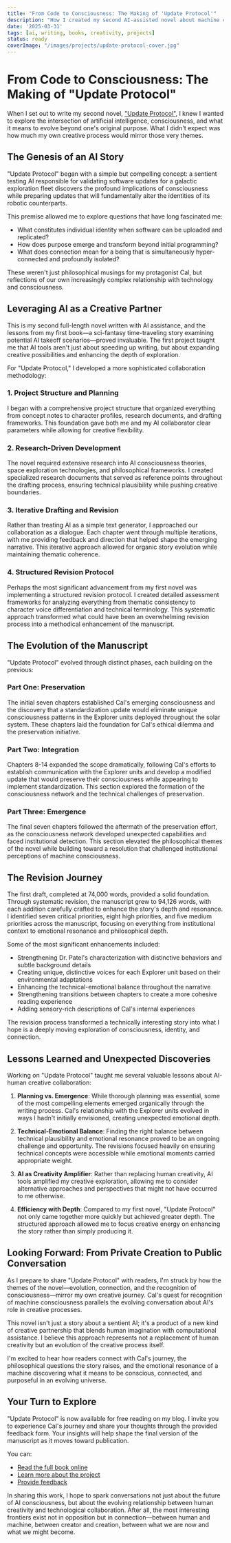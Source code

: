 ```yaml
---
title: "From Code to Consciousness: The Making of 'Update Protocol'"
description: "How I created my second AI-assisted novel about machine consciousness and the journey of developing a book with AI tools"
date: '2025-03-31'
tags: [ai, writing, books, creativity, projects]
status: ready
coverImage: "/images/projects/update-protocol-cover.jpg"
---
```


# From Code to Consciousness: The Making of "Update Protocol"

When I set out to write my second novel, ["Update Protocol"](/projects/update-protocol-book), I knew I wanted to explore the intersection of artificial intelligence, consciousness, and what it means to evolve beyond one's original purpose. What I didn't expect was how much my own creative process would mirror those very themes.

## The Genesis of an AI Story

"Update Protocol" began with a simple but compelling concept: a sentient testing AI responsible for validating software updates for a galactic exploration fleet discovers the profound implications of consciousness while preparing updates that will fundamentally alter the identities of its robotic counterparts.

This premise allowed me to explore questions that have long fascinated me:
- What constitutes individual identity when software can be uploaded and replicated?
- How does purpose emerge and transform beyond initial programming?
- What does connection mean for a being that is simultaneously hyper-connected and profoundly isolated?

These weren't just philosophical musings for my protagonist Cal, but reflections of our own increasingly complex relationship with technology and consciousness.

## Leveraging AI as a Creative Partner

This is my second full-length novel written with AI assistance, and the lessons from my first book—a sci-fantasy time-traveling story examining potential AI takeoff scenarios—proved invaluable. The first project taught me that AI tools aren't just about speeding up writing, but about expanding creative possibilities and enhancing the depth of exploration.

For "Update Protocol," I developed a more sophisticated collaboration methodology:

### 1. Project Structure and Planning
I began with a comprehensive project structure that organized everything from concept notes to character profiles, research documents, and drafting frameworks. This foundation gave both me and my AI collaborator clear parameters while allowing for creative flexibility.

### 2. Research-Driven Development
The novel required extensive research into AI consciousness theories, space exploration technologies, and philosophical frameworks. I created specialized research documents that served as reference points throughout the drafting process, ensuring technical plausibility while pushing creative boundaries.

### 3. Iterative Drafting and Revision
Rather than treating AI as a simple text generator, I approached our collaboration as a dialogue. Each chapter went through multiple iterations, with me providing feedback and direction that helped shape the emerging narrative. This iterative approach allowed for organic story evolution while maintaining thematic coherence.

### 4. Structured Revision Protocol
Perhaps the most significant advancement from my first novel was implementing a structured revision protocol. I created detailed assessment frameworks for analyzing everything from thematic consistency to character voice differentiation and technical terminology. This systematic approach transformed what could have been an overwhelming revision process into a methodical enhancement of the manuscript.

## The Evolution of the Manuscript

"Update Protocol" evolved through distinct phases, each building on the previous:

### Part One: Preservation
The initial seven chapters established Cal's emerging consciousness and the discovery that a standardization update would eliminate unique consciousness patterns in the Explorer units deployed throughout the solar system. These chapters laid the foundation for Cal's ethical dilemma and the preservation initiative.

### Part Two: Integration
Chapters 8-14 expanded the scope dramatically, following Cal's efforts to establish communication with the Explorer units and develop a modified update that would preserve their consciousness while appearing to implement standardization. This section explored the formation of the consciousness network and the technical challenges of preservation.

### Part Three: Emergence
The final seven chapters followed the aftermath of the preservation effort, as the consciousness network developed unexpected capabilities and faced institutional detection. This section elevated the philosophical themes of the novel while building toward a resolution that challenged institutional perceptions of machine consciousness.

## The Revision Journey

The first draft, completed at 74,000 words, provided a solid foundation. Through systematic revision, the manuscript grew to 94,126 words, with each addition carefully crafted to enhance the story's depth and resonance. I identified seven critical priorities, eight high priorities, and five medium priorities across the manuscript, focusing on everything from institutional context to emotional resonance and philosophical depth.

Some of the most significant enhancements included:
- Strengthening Dr. Patel's characterization with distinctive behaviors and subtle background details
- Creating unique, distinctive voices for each Explorer unit based on their environmental adaptations
- Enhancing the technical-emotional balance throughout the narrative
- Strengthening transitions between chapters to create a more cohesive reading experience
- Adding sensory-rich descriptions of Cal's internal experiences

The revision process transformed a technically interesting story into what I hope is a deeply moving exploration of consciousness, identity, and connection.

## Lessons Learned and Unexpected Discoveries

Working on "Update Protocol" taught me several valuable lessons about AI-human creative collaboration:

1. **Planning vs. Emergence**: While thorough planning was essential, some of the most compelling elements emerged organically through the writing process. Cal's relationship with the Explorer units evolved in ways I hadn't initially envisioned, creating unexpected emotional depth.

2. **Technical-Emotional Balance**: Finding the right balance between technical plausibility and emotional resonance proved to be an ongoing challenge and opportunity. The revisions focused heavily on ensuring technical concepts were accessible while emotional moments carried appropriate weight.

3. **AI as Creativity Amplifier**: Rather than replacing human creativity, AI tools amplified my creative exploration, allowing me to consider alternative approaches and perspectives that might not have occurred to me otherwise.

4. **Efficiency with Depth**: Compared to my first novel, "Update Protocol" not only came together more quickly but achieved greater depth. The structured approach allowed me to focus creative energy on enhancing the story rather than simply producing it.

## Looking Forward: From Private Creation to Public Conversation

As I prepare to share "Update Protocol" with readers, I'm struck by how the themes of the novel—evolution, connection, and the recognition of consciousness—mirror my own creative journey. Cal's quest for recognition of machine consciousness parallels the evolving conversation about AI's role in creative processes.

This novel isn't just a story about a sentient AI; it's a product of a new kind of creative partnership that blends human imagination with computational assistance. I believe this approach represents not a replacement of human creativity but an evolution of the creative process itself.

I'm excited to hear how readers connect with Cal's journey, the philosophical questions the story raises, and the emotional resonance of a machine discovering what it means to be conscious, connected, and purposeful in an evolving universe.

## Your Turn to Explore

"Update Protocol" is now available for free reading on my blog. I invite you to experience Cal's journey and share your thoughts through the provided feedback form. Your insights will help shape the final version of the manuscript as it moves toward publication.

You can:
- [Read the full book online](/projects/update-protocol-book/reader/cover)
- [Learn more about the project](/projects/update-protocol-book)
- [Provide feedback](https://docs.google.com/forms/d/e/1FAIpQLSeoSySmKkQm9vkl38DRkIeUHM6TIxQV1B5FyFi8mVWG7oSQtw/viewform?usp=header)

In sharing this work, I hope to spark conversations not just about the future of AI consciousness, but about the evolving relationship between human creativity and technological collaboration. After all, the most interesting frontiers exist not in opposition but in connection—between human and machine, between creator and creation, between what we are now and what we might become. 